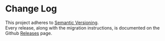 # Change Log

This project adheres to [Semantic Versioning](http://semver.org/).  
Every release, along with the migration instructions, is documented on the Github [Releases](https://github.com/hyperbolts/compiler/releases) page.
